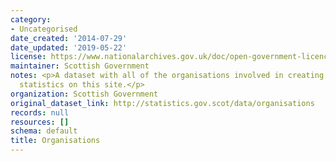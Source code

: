 ```yaml
---
category:
- Uncategorised
date_created: '2014-07-29'
date_updated: '2019-05-22'
license: https://www.nationalarchives.gov.uk/doc/open-government-licence/version/3/
maintainer: Scottish Government
notes: <p>A dataset with all of the organisations involved in creating and publishing
  statistics on this site.</p>
organization: Scottish Government
original_dataset_link: http://statistics.gov.scot/data/organisations
records: null
resources: []
schema: default
title: Organisations
---
```

